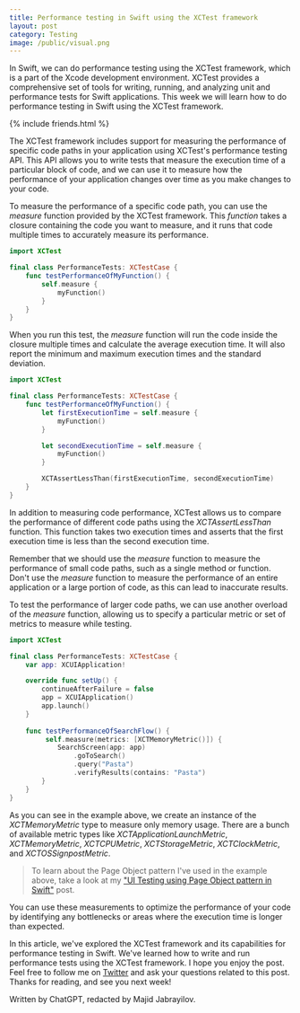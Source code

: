 ```yaml
---
title: Performance testing in Swift using the XCTest framework
layout: post
category: Testing
image: /public/visual.png
---
```


In Swift, we can do performance testing using the XCTest framework, which is a part of the Xcode development environment. XCTest provides a comprehensive set of tools for writing, running, and analyzing unit and performance tests for Swift applications. This week we will learn how to do performance testing in Swift using the XCTest framework.

{% include friends.html %}

The XCTest framework includes support for measuring the performance of specific code paths in your application using XCTest's performance testing API. This API allows you to write tests that measure the execution time of a particular block of code, and we can use it to measure how the performance of your application changes over time as you make changes to your code.

To measure the performance of a specific code path, you can use the *measure* function provided by the XCTest framework. This *function* takes a closure containing the code you want to measure, and it runs that code multiple times to accurately measure its performance.

```swift
import XCTest

final class PerformanceTests: XCTestCase {
    func testPerformanceOfMyFunction() {
        self.measure {
            myFunction()
        }
    }
}
```

When you run this test, the *measure* function will run the code inside the closure multiple times and calculate the average execution time. It will also report the minimum and maximum execution times and the standard deviation.

```swift
import XCTest

final class PerformanceTests: XCTestCase {
    func testPerformanceOfMyFunction() {
        let firstExecutionTime = self.measure {
            myFunction()
        }

        let secondExecutionTime = self.measure {
            myFunction()
        }

        XCTAssertLessThan(firstExecutionTime, secondExecutionTime)
    }
}
```

In addition to measuring code performance, XCTest allows us to compare the performance of different code paths using the *XCTAssertLessThan* function. This function takes two execution times and asserts that the first execution time is less than the second execution time.

Remember that we should use the *measure* function to measure the performance of small code paths, such as a single method or function. Don't use the *measure* function to measure the performance of an entire application or a large portion of code, as this can lead to inaccurate results.

To test the performance of larger code paths, we can use another overload of the *measure* function, allowing us to specify a particular metric or set of metrics to measure while testing.

```swift
import XCTest

final class PerformanceTests: XCTestCase {
    var app: XCUIApplication!

    override func setUp() {
        continueAfterFailure = false
        app = XCUIApplication()
        app.launch()
    }
    
    func testPerformanceOfSearchFlow() {
         self.measure(metrics: [XCTMemoryMetric()]) {
            SearchScreen(app: app)
                .goToSearch()
                .query("Pasta")
                .verifyResults(contains: "Pasta")
        }
    }
}
```

As you can see in the example above, we create an instance of the *XCTMemoryMetric* type to measure only memory usage. There are a bunch of available metric types like *XCTApplicationLaunchMetric*, *XCTMemoryMetric*, *XCTCPUMetric*, *XCTStorageMetric*, *XCTClockMetric*, and *XCTOSSignpostMetric*.

> To learn about the Page Object pattern I've used in the example above, take a look at my ["UI Testing using Page Object pattern in Swift"](/2021/03/24/ui-testing-using-page-object-pattern-in-swift/) post.

You can use these measurements to optimize the performance of your code by identifying any bottlenecks or areas where the execution time is longer than expected.

In this article, we've explored the XCTest framework and its capabilities for performance testing in Swift. We've learned how to write and run performance tests using the XCTest framework. I hope you enjoy the post. Feel free to follow me on [Twitter](https://twitter.com/mecid) and ask your questions related to this post. Thanks for reading, and see you next week!

Written by ChatGPT, redacted by Majid Jabrayilov.
